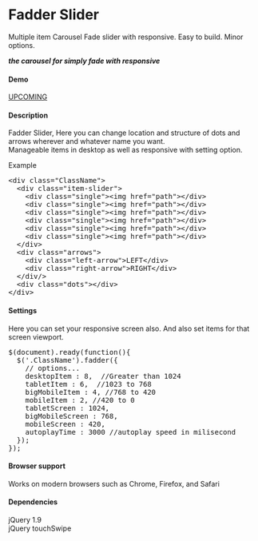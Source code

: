# Fadder Slider
Multiple item Carousel Fade slider with responsive. Easy to build. Minor options.
<p><em><strong>the carousel for simply fade with responsive</strong></em></p>
<h4>Demo</h4>
<p><a href="#">UPCOMING</a></p>
<h4>Description</h4>
<p>Fadder Slider, Here you can change location and structure of dots and arrows wherever and whatever name you want. <br>Manageable items in desktop as well as responsive with setting option. </p>
<div>
<p>Example</p>
<pre>
&lt;div class="ClassName"&gt;
  &lt;div class="item-slider"&gt;
    &lt;div class="single"&gt;&lt;img href="path"&gt;&lt;/div&gt;
    &lt;div class="single"&gt;&lt;img href="path"&gt;&lt;/div&gt;
    &lt;div class="single"&gt;&lt;img href="path"&gt;&lt;/div&gt;
    &lt;div class="single"&gt;&lt;img href="path"&gt;&lt;/div&gt;
    &lt;div class="single"&gt;&lt;img href="path"&gt;&lt;/div&gt;
    &lt;div class="single"&gt;&lt;img href="path"&gt;&lt;/div&gt;
  &lt;/div&gt;
  &lt;div class="arrows"&gt;
    &lt;div class="left-arrow"&gt;LEFT&lt;/div&gt;
    &lt;div class="right-arrow"&gt;RIGHT&lt;/div&gt;
  &lt;/div/&gt;
  &lt;div class="dots"&gt;&lt;/div&gt;
&lt;/div&gt;
</pre>
</div>
<h4>Settings</h4>
<p>Here you can set your responsive screen also. And also set items for that screen viewport.  </p>
<pre>
$(document).ready(function(){   
  $('.ClassName').fadder({
    // options...
    desktopItem : 8,  //Greater than 1024  
    tabletItem : 6,  //1023 to 768  
    bigMobileItem : 4, //768 to 420  
    mobileItem : 2, //420 to 0  
    tabletScreen : 1024,
    bigMobileScreen : 768,
    mobileScreen : 420,
    autoplayTime : 3000 //autoplay speed in milisecond
  }); 
}); 
</pre>
<h4>Browser support</h4>
<p>Works on  modern browsers such as Chrome, Firefox, and Safari</p>
<h4>Dependencies</h4>
<p>jQuery 1.9 <br> jQuery touchSwipe</p>
